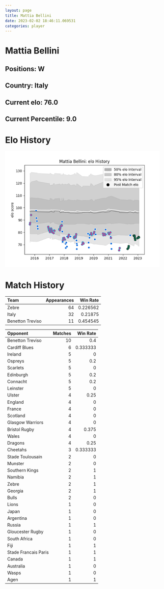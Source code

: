 ```yaml
---  
layout: page  
title: Mattia Bellini  
date: 2023-02-02 18:46:11.069531  
categories: player  
---
```

# Mattia Bellini

## Positions: W

## Country: Italy

## Current elo: 76.0

## Current Percentile: 9.0

# Elo History


![elo history](history_MattiaBellini.png)
# Match History


| Team             |   Appearances |   Win Rate |
|:-----------------|--------------:|-----------:|
| Zebre            |            64 |   0.226562 |
| Italy            |            32 |   0.21875  |
| Benetton Treviso |            11 |   0.454545 |

| Opponent             |   Matches |   Win Rate |
|:---------------------|----------:|-----------:|
| Benetton Treviso     |        10 |   0.4      |
| Cardiff Blues        |         6 |   0.333333 |
| Ireland              |         5 |   0        |
| Ospreys              |         5 |   0.2      |
| Scarlets             |         5 |   0        |
| Edinburgh            |         5 |   0.2      |
| Connacht             |         5 |   0.2      |
| Leinster             |         5 |   0        |
| Ulster               |         4 |   0.25     |
| England              |         4 |   0        |
| France               |         4 |   0        |
| Scotland             |         4 |   0        |
| Glasgow Warriors     |         4 |   0        |
| Bristol Rugby        |         4 |   0.375    |
| Wales                |         4 |   0        |
| Dragons              |         4 |   0.25     |
| Cheetahs             |         3 |   0.333333 |
| Stade Toulousain     |         2 |   0        |
| Munster              |         2 |   0        |
| Southern Kings       |         2 |   1        |
| Namibia              |         2 |   1        |
| Zebre                |         2 |   1        |
| Georgia              |         2 |   1        |
| Bulls                |         2 |   0        |
| Lions                |         1 |   0        |
| Japan                |         1 |   0        |
| Argentina            |         1 |   0        |
| Russia               |         1 |   1        |
| Gloucester Rugby     |         1 |   0        |
| South Africa         |         1 |   0        |
| Fiji                 |         1 |   1        |
| Stade Francais Paris |         1 |   1        |
| Canada               |         1 |   1        |
| Australia            |         1 |   0        |
| Wasps                |         1 |   0        |
| Agen                 |         1 |   1        |
